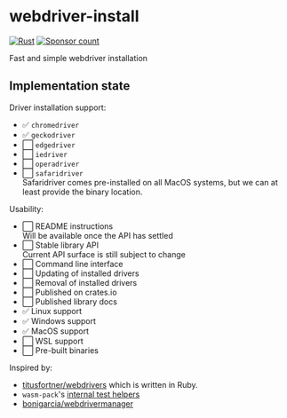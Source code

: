 # webdriver-install

[![Rust](https://github.com/phansch/webdriver-install/workflows/Rust/badge.svg)](https://github.com/phansch/webdriver-install/actions)
[![Sponsor
count](https://img.shields.io/badge/sponsors-4-brightgreen)](https://phansch.net/thanks)

Fast and simple webdriver installation

## Implementation state

Driver installation support:

 * ✅ `chromedriver`
 * ✅ `geckodriver`
 * ⬜ `edgedriver`
 * ⬜ `iedriver`
 * ⬜ `operadriver`
 * ⬜ `safaridriver`  
      Safaridriver comes pre-installed on all MacOS systems, but we can at least
      provide the binary location.

Usability:

 * ⬜ README instructions  
      Will be available once the API has settled
 * ⬜ Stable library API  
      Current API surface is still subject to change
 * ⬜ Command line interface
 * ⬜ Updating of installed drivers
 * ⬜ Removal of installed drivers
 * ⬜ Published on crates.io
 * ⬜ Published library docs
 * ✅ Linux support
 * ✅ Windows support
 * ✅ MacOS support
 * ⬜ WSL support
 * ⬜ Pre-built binaries

Inspired by:

 * [titusfortner/webdrivers](https://github.com/titusfortner/webdrivers/) which is written in Ruby.
 * `wasm-pack`'s [internal test helpers](https://github.com/rustwasm/wasm-pack/tree/master/src/test/webdriver?rgh-link-date=2021-01-14T06%3A59%3A33Z)
 * [bonigarcia/webdrivermanager](https://github.com/bonigarcia/webdrivermanager)
